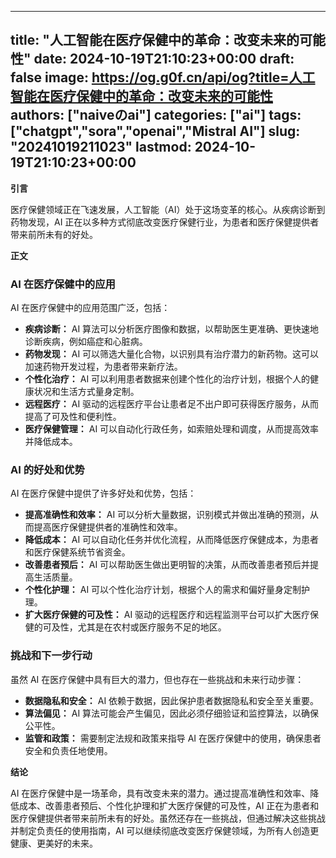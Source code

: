
---
title: "人工智能在医疗保健中的革命：改变未来的可能性"
date: 2024-10-19T21:10:23+00:00
draft: false
image: https://og.g0f.cn/api/og?title=人工智能在医疗保健中的革命：改变未来的可能性
authors: ["naiveのai"]
categories: ["ai"]
tags: ["chatgpt","sora","openai","Mistral AI"]
slug: "20241019211023"
lastmod: 2024-10-19T21:10:23+00:00
---
**引言**

医疗保健领域正在飞速发展，人工智能（AI）处于这场变革的核心。从疾病诊断到药物发现，AI 正在以多种方式彻底改变医疗保健行业，为患者和医疗保健提供者带来前所未有的好处。

**正文**

### AI 在医疗保健中的应用

AI 在医疗保健中的应用范围广泛，包括：

* **疾病诊断：** AI 算法可以分析医疗图像和数据，以帮助医生更准确、更快速地诊断疾病，例如癌症和心脏病。
* **药物发现：** AI 可以筛选大量化合物，以识别具有治疗潜力的新药物。这可以加速药物开发过程，为患者带来新疗法。
* **个性化治疗：** AI 可以利用患者数据来创建个性化的治疗计划，根据个人的健康状况和生活方式量身定制。
* **远程医疗：** AI 驱动的远程医疗平台让患者足不出户即可获得医疗服务，从而提高了可及性和便利性。
* **医疗保健管理：** AI 可以自动化行政任务，如索赔处理和调度，从而提高效率并降低成本。

### AI 的好处和优势

AI 在医疗保健中提供了许多好处和优势，包括：

* **提高准确性和效率：** AI 可以分析大量数据，识别模式并做出准确的预测，从而提高医疗保健提供者的准确性和效率。
* **降低成本：** AI 可以自动化任务并优化流程，从而降低医疗保健成本，为患者和医疗保健系统节省资金。
* **改善患者预后：** AI 可以帮助医生做出更明智的决策，从而改善患者预后并提高生活质量。
* **个性化护理：** AI 可以个性化治疗计划，根据个人的需求和偏好量身定制护理。
* **扩大医疗保健的可及性：** AI 驱动的远程医疗和远程监测平台可以扩大医疗保健的可及性，尤其是在农村或医疗服务不足的地区。

### 挑战和下一步行动

虽然 AI 在医疗保健中具有巨大的潜力，但也存在一些挑战和未来行动步骤：

* **数据隐私和安全：** AI 依赖于数据，因此保护患者数据隐私和安全至关重要。
* **算法偏见：** AI 算法可能会产生偏见，因此必须仔细验证和监控算法，以确保公平性。
* **监管和政策：** 需要制定法规和政策来指导 AI 在医疗保健中的使用，确保患者安全和负责任地使用。

**结论**

AI 在医疗保健中是一场革命，具有改变未来的潜力。通过提高准确性和效率、降低成本、改善患者预后、个性化护理和扩大医疗保健的可及性，AI 正在为患者和医疗保健提供者带来前所未有的好处。虽然还存在一些挑战，但通过解决这些挑战并制定负责任的使用指南，AI 可以继续彻底改变医疗保健领域，为所有人创造更健康、更美好的未来。